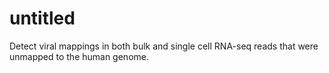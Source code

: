 # untitled
Detect viral mappings in both bulk and single cell RNA-seq reads that were unmapped to the human genome.
